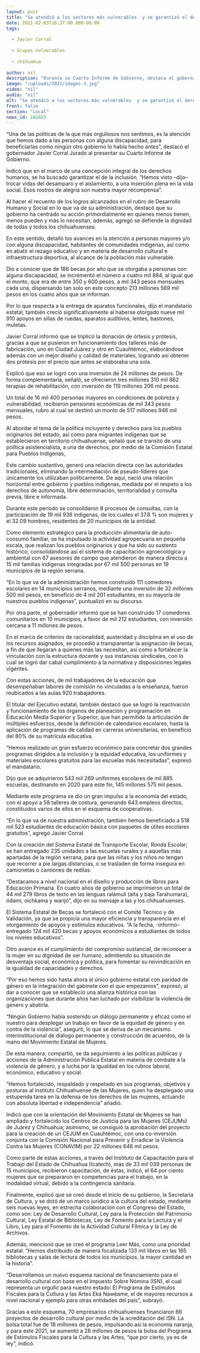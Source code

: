 ```yaml
---
layout: post
title: "Se atendió a los sectores más vulnerables  y se garantizó el derecho a la inclusión"
date: 2021-02-03T16:37:00.000-06:00
tags:
  
  - Javier Corral
  
  - Grupos Vulnerables
  
  - chihuahua
  
author: nil
description: "Durante su Cuarto Informe de Gobierno, destaca el gobernador Javier Corral el apoyo primordial a personas con alguna discapacidad y el compromiso con la erradicación de la violencia de género"
image: "/uploads/2021/images-1.jpg"
video: "nil"
audio: "nil"
alt: "Se atendió a los sectores más vulnerables  y se garantizó el derecho a la inclusión"
front: false
section: "Local"
news_id: 182655
---
```


“Una de las políticas de la que más orgullosos nos sentimos, es la atención que hemos dado a las personas con alguna discapacidad, para beneficiarlas como ningún otro gobierno lo había hecho antes”, destacó el gobernador Javier Corral Jurado al presentar su Cuarto Informe de Gobierno.

Indicó que en el marco de una concepción integral de los derechos humanos, se ha buscado garantizar el de la inclusión. “Hemos visto –dijo– trocar vidas del desamparo y el aislamiento, a una inserción plena en la vida social. Esos rostros de alegría son nuestra mayor recompensa”.

Al hacer el recuento de los logros alcanzados en el rubro de Desarrollo Humano y Social en lo que va de su administración, destacó que su gobierno ha centrado su acción primordialmente en quienes menos tienen, menos pueden y más lo necesitan, además, agregó se defiende la dignidad de todas y todos los chihuahuenses.

En este sentido, detalló los avances en la atención a personas mayores y/o con alguna discapacidad, habitantes de comunidades indígenas, así como en abatir el rezago educativo y en materia de desarrollo cultural e infraestructura deportiva, al alcance de la población más vulnerable.

Dio a conocer que de 186 becas por año que se otorgaba a personas con alguna discapacidad, se incrementó el número a cuatro mil 884, al igual que el monto, que era de entre 350 y 600 pesos, a mil 343 pesos mensuales cada una, dispersando tan solo en este concepto 213 millones 569 mil pesos en los cuatro años que se informan.

Por lo que respecta a la entrega de aparatos funcionales, dijo el mandatario estatal, también creció significativamente al haberse otorgado nueve mil 910 apoyos en sillas de ruedas, aparatos auditivos, lentes, bastones, muletas.

Javier Corral informó que se triplicó la donación de órtesis y prótesis, gracias a que se pusieron en funcionamiento dos talleres más de fabricación, uno en Ciudad Juárez y otro en Cuauhtémoc, elaborándose además con un mejor diseño y calidad de materiales, logrando así obtener dos prótesis por el precio que antes se elaboraba una sola.

Explicó que eso se logró con una inversión de 24 millones de pesos. De forma complementaria, señaló, se ofrecieron tres millones 310 mil 862 terapias de rehabilitación, con inversión de 119 millones 206 mil pesos.

Un total de 16 mil 400 personas mayores en condiciones de pobreza y vulnerabilidad, recibieron pensiones económicas de mil 343 pesos mensuales, rubro al cual se destinó un monto de 517 millones 946 mil pesos.

Al abordar el tema de la política incluyente y derechos para los pueblos originarios del estado, así como para migrantes indígenas que se establecieron en territorio chihuahuense, señaló que se transitó de una política asistencialista, a una de derechos, por medio de la Comisión Estatal para Pueblos Indígenas,

Este cambio sustantivo, generó una relación directa con las autoridades tradicionales, eliminando la intermediación de pseudo-líderes que únicamente los utilizaban políticamente. De aquí, nació una relación horizontal entre gobierno y pueblos indígenas, mediada por el respeto a los derechos de autonomía, libre determinación, territorialidad y consulta previa, libre e informada. 

Durante este período se consolidaron 8 procesos de consultas, con la participación de 19 mil 938 indígenas, de los cuales el 37.8 % son mujeres y el 32.09 hombres, residentes de 20 municipios de la entidad. 

Como elemento estratégico para la producción alimentaria de auto-consumo familiar, se ha impulsado la actividad agropecuaria en pequeña escala, que realizan los pueblos originarios y que ha sido su sustento histórico, consolidándose así el sistema de capacitación agroecológica y ambiental con 67 asesores de campo que atendieron de manera directa a 15 mil familias indígenas integradas por 67 mil 500 personas en 19 municipios de la región serrana. 

“En lo que va de la administración hemos construido 111 comedores escolares en 14 municipios serranos, mediante una inversión de 32 millones 500 mil pesos, en beneficio de 4 mil 201 estudiantes, en su mayoría de nuestros pueblos indígenas”, puntualizó en su discurso.

Por otra parte, el gobernador informó que se han construido 17 comedores comunitarios en 10 municipios, a favor de mil 212 estudiantes, con inversión cercana a 11 millones de pesos.

En el marco de criterios de racionalidad, austeridad y disciplina en el uso de los recursos asignados, se procedió a transparentar la asignación de becas, a fin de que llegaran a quienes más las necesitan, así como a fortalecer la vinculación con la estructura docente y sus instancias sindicales, con lo cual se logró dar cabal cumplimiento a la normativa y disposiciones legales vigentes.

Con estas acciones, de mil trabajadores de la educación que desempeñaban labores de comisión no vinculadas a la enseñanza, fueron reubicados a las aulas 920 trabajadores.

El titular del Ejecutivo estatal, también destacó que se logró la reactivación y funcionamiento de los órganos de planeación y programación en Educación Media Superior y Superior, que han permitido la articulación de múltiples esfuerzos, desde la definición de calendarios escolares, hasta la aplicación de programas de calidad en carreras universitarias, en beneficio del 80% de su matrícula educativa.

“Hemos realizado un gran esfuerzo económico para concretar dos grandes programas dirigidos a la inclusión y la equidad educativa, los uniformes y materiales escolares gratuitos para las escuelas más necesitadas”, expresó el mandatario.

Dijo que se adquirieron 543 mil 269 uniformes escolares de mil 885 escuelas, destinando en 2020 para este fin, 145 millones 575 mil pesos.

Mediante este programa se dio un gran impulso a la economía del estado, con el apoyo a 58 talleres de costura, generando 643 empleos directos, constituidos varios de ellos en el esquema de cooperativas.

“En lo que va de nuestra administración, también hemos beneficiado a 518 mil 523 estudiantes de educación básica con paquetes de útiles escolares gratuitos”, agregó Javier Corral.

Con la creación del Sistema Estatal de Transporte Escolar, Ronda Escolar; se han entregado 235 unidades a las escuelas rurales y a aquellas más apartadas de la región serrana, para que las niñas y los niños no tengan que recorrer a pie largas distancias, o se trasladen de forma insegura en camionetas o camiones de redilas.

“Destacamos a nivel nacional en el diseño y producción de libros para Educación Primaria. En cuatro años de gobierno se imprimieron un total de 44 mil 279 libros de texto en las lenguas ralámuli (alta y baja Tarahumara), ódami, oichkama y warijó”, dijo en su mensaje a las y los chihuahuenses.

El Sistema Estatal de Becas se fortaleció con el Comité Técnico y de Validación, ya que se propicia una mayor eficiencia y transparencia en el otorgamiento de apoyos y estímulos educativos. “A la fecha, -informó- entregado 124 mil 420 becas y apoyos económicos a estudiantes de todos los niveles educativos”.

Otro avance es el cumplimiento del compromiso sustancial, de reconocer a la mujer en su dignidad de ser humano, admitiendo su situación de desventaja social, económica y política, para fomentar su reivindicación en la igualdad de capacidades y derechos.

“Por eso hemos sido hasta ahora el único gobierno estatal con paridad de género en la integración del gabinete con el que empezamos”, expresó, al dar a conocer que se estableció una alianza histórica con las organizaciones que durante años han luchado por visibilizar la violencia de género y abatirla.

“Ningún Gobierno había sostenido un diálogo permanente y eficaz como el nuestro para desplegar un trabajo en favor de la equidad de género y en contra de la violencia”, aseguró, lo que se deriva de un mecanismo interinstitucional de diálogo permanente y construcción de acuerdos, de la mano del Movimiento Estatal de Mujeres.

De esta manera, compartió, se da seguimiento a las políticas públicas y acciones de la Administración Pública Estatal en materia de combate a la violencia de género, y a lucha por la igualdad en los rubros laboral, económico, educativo y social.

“Hemos fortalecido, respaldado y respetado en sus programas, objetivos y posturas al Instituto Chihuahuense de las Mujeres, quien ha desplegado una estupenda tarea en la defensa de los derechos de las mujeres, actuando con absoluta libertad e independencia” añadió.

Indicó que con la orientación del Movimiento Estatal de Mujeres se han ampliado y fortalecido los Centros de Justicia para las Mujeres (CEJUMs) de Juárez y Chihuahua; asimismo, se consiguió la aprobación del proyecto para la creación de un CEJUM en Cuauhtémoc, con una co-inversión conjunta con la Comisión Nacional para Prevenir y Erradicar la Violencia Contra las Mujeres (CONAVIM) por 22 millones 646 mil pesos.

Como parte de estas acciones, a través del Instituto de Capacitación para el Trabajo del Estado de Chihuahua (Icatech), más de 33 mil 039 personas de 15 municipios, recibieron capacitación, de éstas, indicó, el 64 por ciento mujeres que se prepararon en competencias para el trabajo, en la modalidad virtual, debido a la contingencia sanitaria.

Finalmente, explicó que se creó desde el inicio de su gobierno, la Secretaría de Cultura, y se dotó de un marco jurídico a la cultura del estado, mediante seis nuevas leyes, en estrecha colaboración con el Congreso del Estado, como son: Ley de Desarrollo Cultural, Ley para la Protección del Patrimonio Cultural, Ley Estatal de Bibliotecas, Ley de Fomento para la Lectura y el Libro, Ley para el Fomento de la Actividad Cultural Fílmica y la Ley de Archivos.

Además, mencionó que se creó el programa Leer Más, como una prioridad estatal. “Hemos distribuido de manera focalizada 133 mil libros en las 165 bibliotecas y salas de lectura de todos los municipios, la mayor cantidad en la historia”.

“Desarrollamos un nuevo esquema nacional de financiamiento para el desarrollo cultural con base en el Impuesto Sobre Nómina (ISN), el cual representa un orgullo para nuestro estado: El Programa de Estímulos Fiscales para la Cultura y las Artes Eká Nawéame, el de mayores recursos a nivel nacional y ejemplo para otras entidades del país”, subrayó.

Gracias a este esquema, 70 empresarios chihuahuenses financiaron 66 proyectos de desarrollo cultural por medio de la acreditación del ISN. La bolsa total fue de 18 millones de pesos, impulsando así la economía naranja, y para este 2021, se aumentó a 28 millones de pesos la bolsa del Programa de Estímulos Fiscales para la Cultura y las Artes, “que por cierto, ya es de ley”, indicó.